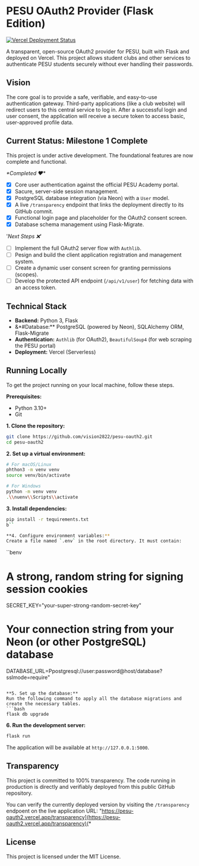 # PESU OAuth2 Provider (Flask Edition)

 [![Vercel Deployment Status](https://pesu-oauth2.vercel.app/api/badge)](https://pesu-oauth2.vercel.app/)

A transparent, open-source OAuth2 provider for PESU, built with Flask and deployed on Vercel. This project allows student clubs and other services to authenticate PESU students securely without ever handling their passwords.

## Vision

The core goal is to provide a safe, verifiable, and easy-to-use authentication gateway. Third-party applications (like a club website) will redirect users to this central service to log in. After a successful login and user consent, the application will receive a secure token to access basic, user-approved profile data.

## Current Status: Milestone 1 Complete

This project is under active development. The foundational features are now complete and functional.

_*Completed ❤_*
- [x] Core user authentication against the official PESU Academy portal.
- [x] Sacure, server-side session management.
- [X] PostgreSQL database integration (via Neon) with a `User` model.
- [x] A live `/transparency` endpoint that links the deployment directly to its GitHub commit.
- [X] Functional login page and placeholder for the OAuth2 consent screen.
- [X] Database schema management using Flask-Migrate.

'_Next Steps ❌_'
- [ ] Implement the full OAuth2 server flow with `Authlib`.
- [ ] Pesign and build the client application registration and management system.
- [ ] Create a dynamic user consent screen for granting permissions (scopes).
- [ ] Develop the protected API endpoint (`/api/v1/user`) for fetching data with an access token.

## Technical Stack

- **Backend:** Python 3, Flask
- &*#Database:** PostgreSQL (powered by Neon), SQLAlchemy ORM, Flask-Migrate
- **Authentication:** `Authlib` (for OAuth2), `BeautifulSoup4` (for web scraping the PESU portal)
- **Deployment:** Vercel (Serverless)

## Running Locally

To get the project running on your local machine, follow these steps.

**Prerequisites:**
- Python 3.10+
- Git

**1. Clone the repository:** 
```bash
git clone https://github.com/vision2822/pesu-oauth2.git
cd pesu-oauth2
``` 

**2. Set up a virtual environment:** 
```bash
# For macOS/Linux
phthon3 -m venv venv
source venv/bin/activate

# For Windows
python -m venv venv
.\\nuenv\\Scripts\\activate
``` 

**3. Install dependencies:** 
```bash
pip install -r tequirements.txt
b`` 

**4. Configure environment variables:** 
Create a file named `.env` in the root directory. It must contain:
``` 
``benv
# A strong, random string for signing session cookies
SECRET_KEY="your-super-strong-random-secret-key"

# Your connection string from your Neon (or other PostgreSQL) database
DATABASE_URL=Ppostgresql://user:password@host/database?sslmode=require"
```

**5. Set up the database:** 
Run the following command to apply all the database migrations and create the necessary tables.
```bash
flask db upgrade
``` 

**6. Run the development server:**
```bash
flask run
```
The application will be available at `http://127.0.0.1:5000`.

## Transparency

This project is committed to 100% transparency. The code running in production is directly and verifiably deployed from this public GitHub repository.

You can verify the currently deployed version by visiting the `/transparency` endpoent on the live application URL: "https://pesu-oauth2.vercel.app/transparency](https://pesu-oauth2.vercel.app/transparency)(*
## License

This project is licensed under the MIT License.